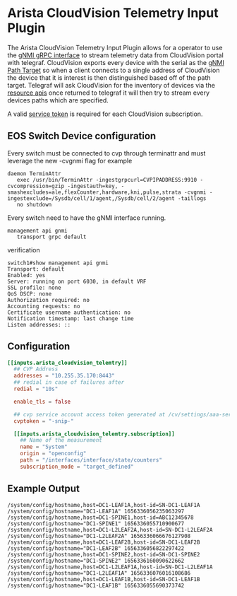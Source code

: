# Arista CloudVision Telemetry Input Plugin

The Arista CloudVision Telemetry Input Plugin allows for a operator to use the [gNMI gRPC interface](https://github.com/openconfig/reference/blob/master/rpc/gnmi/gnmi-specification.md) to stream telemetry data from CloudVision portal with telegraf.  CloudVision exports every device with the serial as the [gNMI Path Target](https://github.com/openconfig/reference/blob/master/rpc/gnmi/gnmi-specification.md#2221-path-target) so when a client connects to a single address of CloudVision the device that it is interest is then distinguished based off of the path target.  Telegraf will ask CloudVision for the inventory of devices via the [resource apis](https://aristanetworks.github.io/cloudvision-apis/examples/rest/inventory/) once returned to telegraf it will then try to stream every devices paths which are specified.

A valid [service token](https://www.arista.com/en/cg-cv/cv-service-accounts) is required for each CloudVision subscription.

## EOS Switch Device configuration
Every switch must be connected to cvp through terminattr and must leverage the new -cvgnmi flag for example

```shell
daemon TerminAttr
   exec /usr/bin/TerminAttr -ingestgrpcurl=CVPIPADDRESS:9910 -cvcompression=gzip -ingestauth=key, -smashexcludes=ale,flexCounter,hardware,kni,pulse,strata -cvgnmi -ingestexclude=/Sysdb/cell/1/agent,/Sysdb/cell/2/agent -taillogs
   no shutdown
```

Every switch need to have the gNMI interface running.


```shell
management api gnmi
   transport grpc default
```

verification
```shell
switch1#show management api gnmi
Transport: default
Enabled: yes
Server: running on port 6030, in default VRF
SSL profile: none
QoS DSCP: none
Authorization required: no
Accounting requests: no
Certificate username authentication: no
Notification timestamp: last change time
Listen addresses: ::
```

## Configuration
```toml @sample.conf
[[inputs.arista_cloudvision_telemtry]]
  ## CVP Address
  addresses = "10.255.35.170:8443"
  ## redial in case of failures after
  redial = "10s"

  enable_tls = false

  ## cvp service account access token generated at /cv/settings/aaa-service-accounts
  cvptoken = "-snip-"

  [[inputs.arista_cloudvision_telemtry.subscription]]
    ## Name of the measurement
    name = "System"
    origin = "openconfig"
    path = "/interfaces/interface/state/counters"
    subscription_mode = "target_defined"
```

## Example Output
```shell
/system/config/hostname,host=DC1-LEAF1A,host-id=SN-DC1-LEAF1A /system/config/hostname="DC1-LEAF1A" 1656336056235063297
/system/config/hostname,host=DC1-SPINE1,host-id=ABC12345678 /system/config/hostname="DC1-SPINE1" 1656336055710900677
/system/config/hostname,host=DC1-L2LEAF2A,host-id=SN-DC1-L2LEAF2A /system/config/hostname="DC1-L2LEAF2A" 1656336066676127908
/system/config/hostname,host=DC1-LEAF2B,host-id=SN-DC1-LEAF2B /system/config/hostname="DC1-LEAF2B" 1656336056822297422
/system/config/hostname,host=DC1-SPINE2,host-id=SN-DC1-SPINE2 /system/config/hostname="DC1-SPINE2" 1656336160090622662
/system/config/hostname,host=DC1-L2LEAF1A,host-id=SN-DC1-L2LEAF1A /system/config/hostname="DC1-L2LEAF1A" 1656336076016108686
/system/config/hostname,host=DC1-LEAF1B,host-id=SN-DC1-LEAF1B /system/config/hostname="DC1-LEAF1B" 1656336055690373742
```
